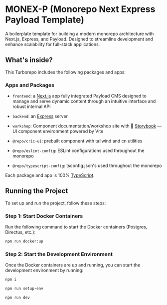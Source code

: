# MONEX-P (Monorepo Next Express Payload Template)

A boilerplate template for building a modern monorepo architecture with Next.js, Express, and Payload. Designed to streamline development and enhance scalability for full-stack applications. 

## What's inside?

This Turborepo includes the following packages and apps:

### Apps and Packages

- `frontend`: a [Next.js](https://nextjs.org/) app fully integrated Payload CMS designed to manage and serve dynamic content through an intuitive interface and robust internal API
- `backend`: an [Express](https://expressjs.com/) server 
- `workshop`: Component documentation/workshop site with 📖 [Storybook](https://storybook.js.org/) — UI component environment powered by Vite

- `@repo/cric-ui`: prebuilt component with tailwind and cn utilities
- `@repo/eslint-config`: ESLint configurations used throughout the monorepo
- `@repo/typescript-config`: tsconfig.json's used throughout the monorepo

Each package and app is 100% [TypeScript](https://www.typescriptlang.org/).

## Running the Project

To set up and run the project, follow these steps:

### Step 1: Start Docker Containers

Run the following command to start the Docker containers (Postgres, Directus, etc.):

```bash
npm run docker:up
```

### Step 2: Start the Development Environment

Once the Docker containers are up and running, you can start the development environment by running:
```bash
npm i
```
```bash
npm run setup-env
```
```bash
npm run dev
```
